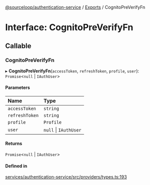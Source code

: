 [@sourceloop/authentication-service](../README.md) / [Exports](../modules.md) / CognitoPreVerifyFn

# Interface: CognitoPreVerifyFn

## Callable

### CognitoPreVerifyFn

▸ **CognitoPreVerifyFn**(`accessToken`, `refreshToken`, `profile`, `user`): `Promise`<``null`` \| `IAuthUser`\>

#### Parameters

| Name | Type |
| :------ | :------ |
| `accessToken` | `string` |
| `refreshToken` | `string` |
| `profile` | `Profile` |
| `user` | ``null`` \| `IAuthUser` |

#### Returns

`Promise`<``null`` \| `IAuthUser`\>

#### Defined in

[services/authentication-service/src/providers/types.ts:193](https://github.com/codeweb05/repo1/blob/ea19add/services/authentication-service/src/providers/types.ts#L193)
